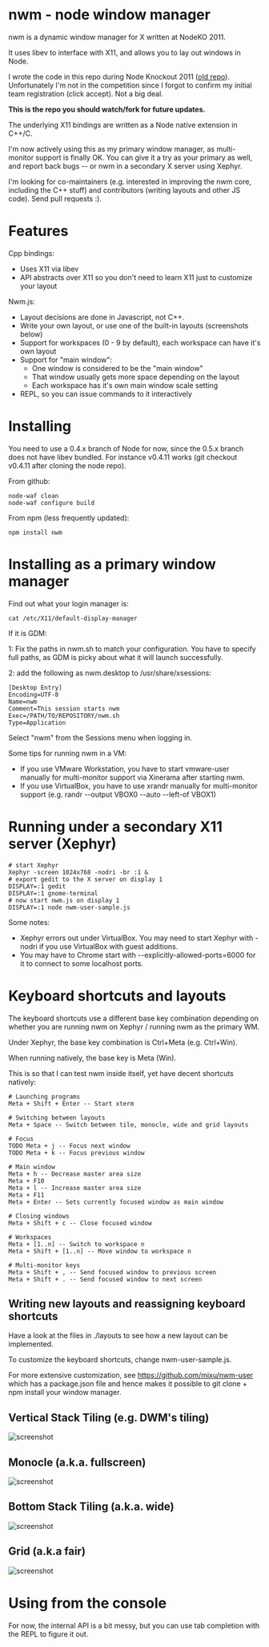 # nwm - node window manager

nwm is a dynamic window manager for X written at NodeKO 2011. 

It uses libev to interface with X11, and allows you to lay out windows in Node.

I wrote the code in this repo during Node Knockout 2011 ([old repo](https://github.com/mixu/nodeko)). Unfortunately I'm not in the competition since I forgot to confirm my initial team registration (click accept). Not a big deal.

**This is the repo you should watch/fork for future updates.**

The underlying X11 bindings are written as a Node native extension in C++/C. 

I'm now actively using this as my primary window manager, as multi-monitor support is finally OK. You can give it a try as your primary as well, and report back bugs -- or nwm in a secondary X server using Xephyr.

I'm looking for co-maintainers (e.g. interested in improving the nwm core, including the C++ stuff) and contributors (writing layouts and other JS code). Send pull requests :).

# Features

Cpp bindings:

- Uses X11 via libev
- API abstracts over X11 so you don't need to learn X11 just to customize your layout

Nwm.js:

- Layout decisions are done in Javascript, not C++.
- Write your own layout, or use one of the built-in layouts (screenshots below)
- Support for workspaces (0 - 9 by default), each workspace can have it's own layout
- Support for "main window":
    - One window is considered to be the "main window"
    - That window usually gets more space depending on the layout
    - Each workspace has it's own main window scale setting
- REPL, so you can issue commands to it interactively

# Installing

You need to use a 0.4.x branch of Node for now, since the 0.5.x branch does not have libev bundled. For instance v0.4.11 works (git checkout v0.4.11 after cloning the node repo).

From github:

    node-waf clean
    node-waf configure build

From npm (less frequently updated):

    npm install nwm

# Installing as a primary window manager

Find out what your login manager is:

    cat /etc/X11/default-display-manager

If it is GDM:

1: Fix the paths in nwm.sh to match your configuration. You have to specify full paths, as GDM is picky about what it will launch successfully.

2: add the following as nwm.desktop to /usr/share/xsessions:

    [Desktop Entry]
    Encoding=UTF-8
    Name=nwm
    Comment=This session starts nwm 
    Exec=/PATH/TO/REPOSITORY/nwm.sh
    Type=Application

Select "nwm" from the Sessions menu when logging in.

Some tips for running nwm in a VM:

- If you use VMware Workstation, you have to start vmware-user manually for multi-monitor support via Xinerama after starting nwm.
- If you use VirtualBox, you have to use xrandr manually for multi-monitor support (e.g. randr --output VBOX0 --auto --left-of VBOX1)

# Running under a secondary X11 server (Xephyr)

    # start Xephyr
    Xephyr -screen 1024x768 -nodri -br :1 &
    # export gedit to the X server on display 1
    DISPLAY=:1 gedit
    DISPLAY=:1 gnome-terminal
    # now start nwm.js on display 1
    DISPLAY=:1 node nwm-user-sample.js

Some notes:

- Xephyr errors out under VirtualBox. You may need to start Xephyr with -nodri if you use VirtualBox with guest additions.
- You may have to Chrome start with --explicitly-allowed-ports=6000 for it to connect to some localhost ports.

# Keyboard shortcuts and layouts

The keyboard shortcuts use a different base key combination depending on whether you are running nwm on Xephyr / running nwm as the primary WM.

Under Xephyr, the base key combination is Ctrl+Meta (e.g. Ctrl+Win).

When running natively, the base key is Meta (Win).

This is so that I can test nwm inside itself, yet have decent shortcuts natively:

    # Launching programs
    Meta + Shift + Enter -- Start xterm

    # Switching between layouts
    Meta + Space -- Switch between tile, monocle, wide and grid layouts

    # Focus
    TODO Meta + j -- Focus next window
    TODO Meta + k -- Focus previous window

    # Main window
    Meta + h -- Decrease master area size
    Meta + F10 
    Meta + l -- Increase master area size
    Meta + F11
    Meta + Enter -- Sets currently focused window as main window

    # Closing windows
    Meta + Shift + c -- Close focused window

    # Workspaces
    Meta + [1..n] -- Switch to workspace n
    Meta + Shift + [1..n] -- Move window to workspace n

    # Multi-monitor keys
    Meta + Shift + , -- Send focused window to previous screen
    Meta + Shift + . -- Send focused window to next screen

## Writing new layouts and reassigning keyboard shortcuts

Have a look at the files in ./layouts to see how a new layout can be implemented.

To customize the keyboard shortcuts, change nwm-user-sample.js.

For more extensive customization, see https://github.com/mixu/nwm-user which has a package.json file and hence makes it possible to git clone + npm install your window manager.

## Vertical Stack Tiling (e.g. DWM's tiling)

![screenshot](https://github.com/mixu/nwm/raw/master/screenshots/tile.png)

## Monocle (a.k.a. fullscreen)

![screenshot](https://github.com/mixu/nwm/raw/master/screenshots/fullscreen.png)

## Bottom Stack Tiling (a.k.a. wide)

![screenshot](https://github.com/mixu/nwm/raw/master/screenshots/wide.png)

## Grid (a.k.a fair)

![screenshot](https://github.com/mixu/nwm/raw/master/screenshots/grid.png)

# Using from the console

For now, the internal API is a bit messy, but you can use tab completion with the REPL to figure it out.
